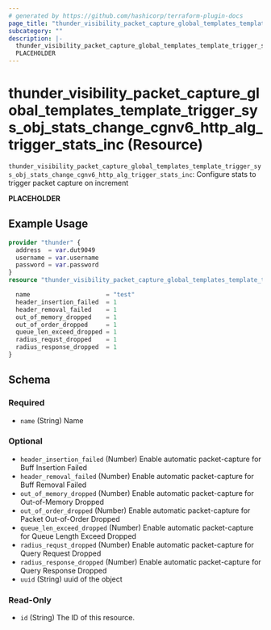 ```yaml
---
# generated by https://github.com/hashicorp/terraform-plugin-docs
page_title: "thunder_visibility_packet_capture_global_templates_template_trigger_sys_obj_stats_change_cgnv6_http_alg_trigger_stats_inc Resource - terraform-provider-thunder"
subcategory: ""
description: |-
  thunder_visibility_packet_capture_global_templates_template_trigger_sys_obj_stats_change_cgnv6_http_alg_trigger_stats_inc: Configure stats to trigger packet capture on increment
  PLACEHOLDER
---
```


# thunder_visibility_packet_capture_global_templates_template_trigger_sys_obj_stats_change_cgnv6_http_alg_trigger_stats_inc (Resource)

`thunder_visibility_packet_capture_global_templates_template_trigger_sys_obj_stats_change_cgnv6_http_alg_trigger_stats_inc`: Configure stats to trigger packet capture on increment

__PLACEHOLDER__

## Example Usage

```terraform
provider "thunder" {
  address  = var.dut9049
  username = var.username
  password = var.password
}
resource "thunder_visibility_packet_capture_global_templates_template_trigger_sys_obj_stats_change_cgnv6_http_alg_trigger_stats_inc" "thunder_visibility_packet_capture_global_templates_template_trigger_sys_obj_stats_change_cgnv6_http_alg_trigger_stats_inc" {

  name                     = "test"
  header_insertion_failed  = 1
  header_removal_failed    = 1
  out_of_memory_dropped    = 1
  out_of_order_dropped     = 1
  queue_len_exceed_dropped = 1
  radius_requst_dropped    = 1
  radius_response_dropped  = 1
}
```

<!-- schema generated by tfplugindocs -->
## Schema

### Required

- `name` (String) Name

### Optional

- `header_insertion_failed` (Number) Enable automatic packet-capture for Buff Insertion Failed
- `header_removal_failed` (Number) Enable automatic packet-capture for Buff Removal Failed
- `out_of_memory_dropped` (Number) Enable automatic packet-capture for Out-of-Memory Dropped
- `out_of_order_dropped` (Number) Enable automatic packet-capture for Packet Out-of-Order Dropped
- `queue_len_exceed_dropped` (Number) Enable automatic packet-capture for Queue Length Exceed Dropped
- `radius_requst_dropped` (Number) Enable automatic packet-capture for Query Request Dropped
- `radius_response_dropped` (Number) Enable automatic packet-capture for Query Response Dropped
- `uuid` (String) uuid of the object

### Read-Only

- `id` (String) The ID of this resource.


